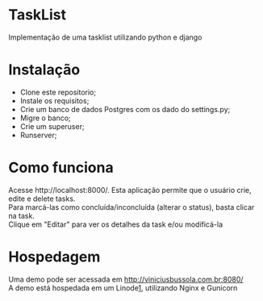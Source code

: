 # TaskList

Implementação de uma tasklist utilizando python e django


# Instalação
- Clone este repositorio;  
- Instale os requisitos;  
- Crie um banco de dados Postgres com os dado do settings.py;  
- Migre o banco;  
- Crie um superuser;  
- Runserver;  


# Como funciona
Acesse http://localhost:8000/. Esta aplicação permite que o usuário crie, edite e delete tasks.  
Para marcá-las como concluída/inconcluída (alterar o status), basta clicar na task.  
Clique em "Editar" para ver os detalhes da task e/ou modificá-la


# Hospedagem
Uma demo pode ser acessada em http://viniciusbussola.com.br:8080/  
A demo está hospedada em um Linode[1], utilizando Nginx e Gunicorn


[1]: https://www.linode.com/
